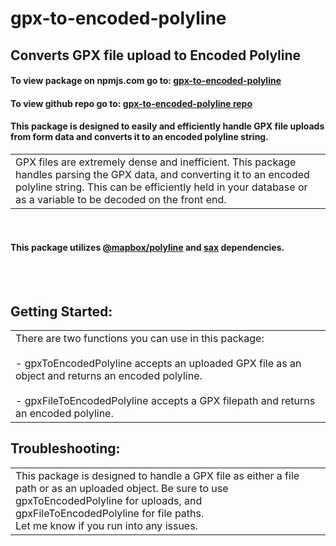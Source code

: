 # gpx-to-encoded-polyline

## Converts GPX file upload to Encoded Polyline

#### To view package on npmjs.com go to: [gpx-to-encoded-polyline](https://www.npmjs.com/package/gpx-to-encoded-polyline)

#### To view github repo go to: [gpx-to-encoded-polyline repo](https://github.com/Patgoral/gpxToEncodedPolyline)


#### This package is designed to easily and efficiently handle GPX file uploads from form data and converts it to an encoded polyline string.

<table>
<tr>
<td>
GPX files are extremely dense and inefficient.  This package handles parsing the GPX data, and converting it to an encoded polyline string.  This can be efficiently held in your database or as a variable to be decoded on the front end.  
</td>
</tr>
</table>
<br>

#### This package utilizes [@mapbox/polyline](https://www.npmjs.com/package/@mapbox/polyline)  and [sax](https://www.npmjs.com/package/sax) dependencies.

<br><br>


## Getting Started:


<table>
<tr>
<td>
There are two functions you can use in this package:
<br><br>
- gpxToEncodedPolyline accepts an uploaded GPX file as an object and returns an encoded polyline.
<br><br>
- gpxFileToEncodedPolyline accepts a GPX filepath and returns an encoded polyline.
</td>
</tr>
</table>

## Troubleshooting:

<table>
<tr>
<td>
This package is designed to handle a GPX file as either a file path or as an uploaded object.  Be sure to use gpxToEncodedPolyline for uploads, and gpxFileToEncodedPolyline for file paths.
<br>
Let me know if you run into any issues.
</td>
</tr>
</table>
